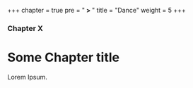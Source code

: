 +++
chapter = true
pre = "<b> > </b>"
title = "Dance"
weight = 5
+++

### Chapter X

# Some Chapter title

Lorem Ipsum.